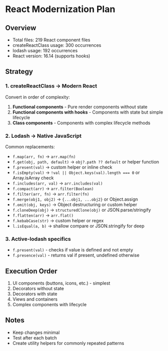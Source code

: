 # React Modernization Plan

## Overview
- Total files: 219 React component files  
- createReactClass usage: 300 occurrences
- lodash usage: 192 occurrences
- React version: 16.14 (supports hooks)

## Strategy

### 1. createReactClass → Modern React
Convert in order of complexity:
1. **Functional components** - Pure render components without state
2. **Functional components with hooks** - Components with state but simple lifecycle  
3. **Class components** - Components with complex lifecycle methods

### 2. Lodash → Native JavaScript

Common replacements:
- `f.map(arr, fn)` → `arr.map(fn)`
- `f.get(obj, path, default)` → `obj?.path ?? default` or helper function
- `f.present(val)` → custom helper or inline check
- `f.isEmpty(val)` → `!val || Object.keys(val).length === 0` or Array.isArray check
- `f.includes(arr, val)` → `arr.includes(val)`
- `f.compact(arr)` → `arr.filter(Boolean)`
- `f.filter(arr, fn)` → `arr.filter(fn)`
- `f.merge(obj1, obj2)` → `{...obj1, ...obj2}` or Object.assign
- `f.omit(obj, keys)` → Object destructuring or custom helper
- `f.cloneDeep(obj)` → `structuredClone(obj)` or JSON.parse/stringify
- `f.flatten(arr)` → `arr.flat()`
- `f.kebabCase(str)` → custom helper or regex
- `l.isEqual(a, b)` → shallow compare or JSON.stringify for deep

### 3. Active-lodash specifics
- `f.present(val)` - checks if value is defined and not empty
- `f.presence(val)` - returns val if present, undefined otherwise

## Execution Order
1. UI components (buttons, icons, etc.) - simplest
2. Decorators without state
3. Decorators with state
4. Views and containers
5. Complex components with lifecycle

## Notes
- Keep changes minimal
- Test after each batch
- Create utility helpers for commonly repeated patterns
